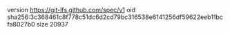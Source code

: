version https://git-lfs.github.com/spec/v1
oid sha256:3c368461c8f778c51dc6d2cd79bc316538e6141256df59622eeb11bcfa8027b0
size 20937
